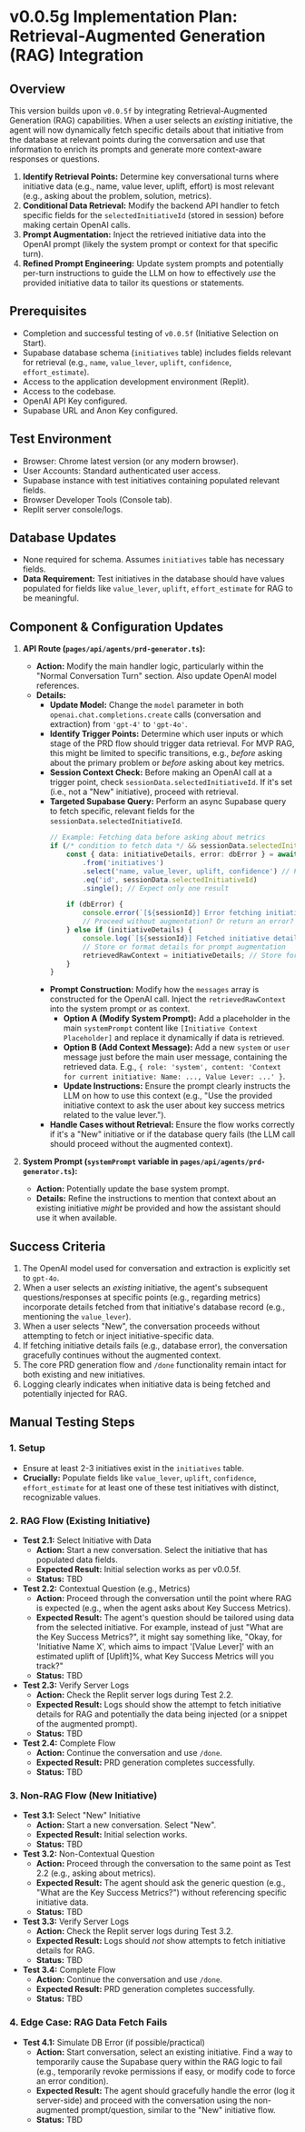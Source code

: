 # v0.0.5g Implementation Plan: Retrieval-Augmented Generation (RAG) Integration

## Overview

This version builds upon `v0.0.5f` by integrating Retrieval-Augmented Generation (RAG) capabilities. When a user selects an *existing* initiative, the agent will now dynamically fetch specific details about that initiative from the database at relevant points during the conversation and use that information to enrich its prompts and generate more context-aware responses or questions.

1.  **Identify Retrieval Points:** Determine key conversational turns where initiative data (e.g., name, value lever, uplift, effort) is most relevant (e.g., asking about the problem, solution, metrics).
2.  **Conditional Data Retrieval:** Modify the backend API handler to fetch specific fields for the `selectedInitiativeId` (stored in session) before making certain OpenAI calls.
3.  **Prompt Augmentation:** Inject the retrieved initiative data into the OpenAI prompt (likely the system prompt or context for that specific turn).
4.  **Refined Prompt Engineering:** Update system prompts and potentially per-turn instructions to guide the LLM on how to effectively *use* the provided initiative data to tailor its questions or statements.

## Prerequisites

-   Completion and successful testing of `v0.0.5f` (Initiative Selection on Start).
-   Supabase database schema (`initiatives` table) includes fields relevant for retrieval (e.g., `name`, `value_lever`, `uplift`, `confidence`, `effort_estimate`).
-   Access to the application development environment (Replit).
-   Access to the codebase.
-   OpenAI API Key configured.
-   Supabase URL and Anon Key configured.

## Test Environment

-   Browser: Chrome latest version (or any modern browser).
-   User Accounts: Standard authenticated user access.
-   Supabase instance with test initiatives containing populated relevant fields.
-   Browser Developer Tools (Console tab).
-   Replit server console/logs.

## Database Updates

-   None required for schema. Assumes `initiatives` table has necessary fields.
-   **Data Requirement:** Test initiatives in the database should have values populated for fields like `value_lever`, `uplift`, `effort_estimate` for RAG to be meaningful.

## Component & Configuration Updates

1.  **API Route (`pages/api/agents/prd-generator.ts`):**
    *   **Action:** Modify the main handler logic, particularly within the "Normal Conversation Turn" section. Also update OpenAI model references.
    *   **Details:**
        *   **Update Model:** Change the `model` parameter in both `openai.chat.completions.create` calls (conversation and extraction) from `'gpt-4'` to `'gpt-4o'`.
        *   **Identify Trigger Points:** Determine which user inputs or which stage of the PRD flow should trigger data retrieval. For MVP RAG, this might be limited to specific transitions, e.g., *before* asking about the primary problem or *before* asking about key metrics.
        *   **Session Context Check:** Before making an OpenAI call at a trigger point, check `sessionData.selectedInitiativeId`. If it's set (i.e., not a "New" initiative), proceed with retrieval.
        *   **Targeted Supabase Query:** Perform an async Supabase query to fetch specific, relevant fields for the `sessionData.selectedInitiativeId`.
            ```typescript
            // Example: Fetching data before asking about metrics
            if (/* condition to fetch data */ && sessionData.selectedInitiativeId) {
                const { data: initiativeDetails, error: dbError } = await supabase
                    .from('initiatives')
                    .select('name, value_lever, uplift, confidence') // Fetch only relevant fields
                    .eq('id', sessionData.selectedInitiativeId)
                    .single(); // Expect only one result

                if (dbError) {
                    console.error(`[${sessionId}] Error fetching initiative details for RAG:`, dbError);
                    // Proceed without augmentation? Or return an error?
                } else if (initiativeDetails) {
                    console.log(`[${sessionId}] Fetched initiative details for RAG.`);
                    // Store or format details for prompt augmentation
                    retrievedRawContext = initiativeDetails; // Store for prompt injection
                }
            }
            ```
        *   **Prompt Construction:** Modify how the `messages` array is constructed for the OpenAI call. Inject the `retrievedRawContext` into the system prompt or as context.
            *   **Option A (Modify System Prompt):** Add a placeholder in the main `systemPrompt` content like `[Initiative Context Placeholder]` and replace it dynamically if data is retrieved.
            *   **Option B (Add Context Message):** Add a new `system` or `user` message just before the main user message, containing the retrieved data. E.g., `{ role: 'system', content: 'Context for current initiative: Name: ..., Value Lever: ...' }`.
            *   **Update Instructions:** Ensure the prompt clearly instructs the LLM on how to use this context (e.g., "Use the provided initiative context to ask the user about key success metrics related to the value lever.").
        *   **Handle Cases without Retrieval:** Ensure the flow works correctly if it's a "New" initiative or if the database query fails (the LLM call should proceed without the augmented context).

2.  **System Prompt (`systemPrompt` variable in `pages/api/agents/prd-generator.ts`):**
    *   **Action:** Potentially update the base system prompt.
    *   **Details:** Refine the instructions to mention that context about an existing initiative *might* be provided and how the assistant should use it when available.

## Success Criteria

1.  The OpenAI model used for conversation and extraction is explicitly set to `gpt-4o`.
2.  When a user selects an *existing* initiative, the agent's subsequent questions/responses at specific points (e.g., regarding metrics) incorporate details fetched from that initiative's database record (e.g., mentioning the `value_lever`).
3.  When a user selects "New", the conversation proceeds without attempting to fetch or inject initiative-specific data.
4.  If fetching initiative details fails (e.g., database error), the conversation gracefully continues without the augmented context.
5.  The core PRD generation flow and `/done` functionality remain intact for both existing and new initiatives.
6.  Logging clearly indicates when initiative data is being fetched and potentially injected for RAG.

## Manual Testing Steps

### 1. Setup
-   Ensure at least 2-3 initiatives exist in the `initiatives` table.
-   **Crucially:** Populate fields like `value_lever`, `uplift`, `confidence`, `effort_estimate` for at least one of these test initiatives with distinct, recognizable values.

### 2. RAG Flow (Existing Initiative)
-   **Test 2.1:** Select Initiative with Data
    -   **Action:** Start a new conversation. Select the initiative that has populated data fields.
    -   **Expected Result:** Initial selection works as per v0.0.5f.
    -   **Status:** TBD
-   **Test 2.2:** Contextual Question (e.g., Metrics)
    -   **Action:** Proceed through the conversation until the point where RAG is expected (e.g., when the agent asks about Key Success Metrics).
    -   **Expected Result:** The agent's question should be tailored using data from the selected initiative. For example, instead of just "What are the Key Success Metrics?", it might say something like, "Okay, for 'Initiative Name X', which aims to impact '[Value Lever]' with an estimated uplift of [Uplift]%, what Key Success Metrics will you track?"
    -   **Status:** TBD
-   **Test 2.3:** Verify Server Logs
    -   **Action:** Check the Replit server logs during Test 2.2.
    -   **Expected Result:** Logs should show the attempt to fetch initiative details for RAG and potentially the data being injected (or a snippet of the augmented prompt).
    -   **Status:** TBD
-   **Test 2.4:** Complete Flow
    -   **Action:** Continue the conversation and use `/done`.
    -   **Expected Result:** PRD generation completes successfully.
    -   **Status:** TBD

### 3. Non-RAG Flow (New Initiative)
-   **Test 3.1:** Select "New" Initiative
    -   **Action:** Start a new conversation. Select "New".
    -   **Expected Result:** Initial selection works.
    -   **Status:** TBD
-   **Test 3.2:** Non-Contextual Question
    -   **Action:** Proceed through the conversation to the same point as Test 2.2 (e.g., asking about metrics).
    -   **Expected Result:** The agent should ask the generic question (e.g., "What are the Key Success Metrics?") without referencing specific initiative data.
    -   **Status:** TBD
-   **Test 3.3:** Verify Server Logs
    -   **Action:** Check the Replit server logs during Test 3.2.
    -   **Expected Result:** Logs should *not* show attempts to fetch initiative details for RAG.
    -   **Status:** TBD
-   **Test 3.4:** Complete Flow
    -   **Action:** Continue the conversation and use `/done`.
    -   **Expected Result:** PRD generation completes successfully.
    -   **Status:** TBD

### 4. Edge Case: RAG Data Fetch Fails
-   **Test 4.1:** Simulate DB Error (if possible/practical)
    -   **Action:** Start conversation, select an existing initiative. Find a way to temporarily cause the Supabase query within the RAG logic to fail (e.g., temporarily revoke permissions if easy, or modify code to force an error condition).
    -   **Expected Result:** The agent should gracefully handle the error (log it server-side) and proceed with the conversation using the non-augmented prompt/question, similar to the "New" initiative flow.
    -   **Status:** TBD 